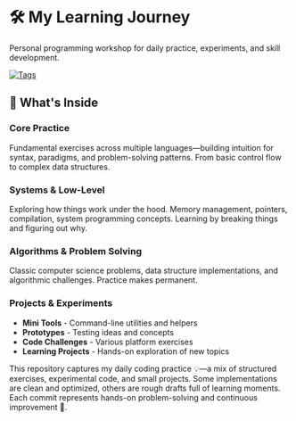 # 🛠️ My Learning Journey
Personal programming workshop for daily practice, experiments, and skill development.

[![Tags](https://skillicons.dev/icons?i=c,cpp,python,java,zig,rust,git&theme=dark)](https://skillicons.dev)

## 📁 What's Inside

### Core Practice
Fundamental exercises across multiple languages—building intuition for syntax, paradigms, and problem-solving patterns. From basic control flow to complex data structures.

### Systems & Low-Level
Exploring how things work under the hood. Memory management, pointers, compilation, system programming concepts. Learning by breaking things and figuring out why.

### Algorithms & Problem Solving
Classic computer science problems, data structure implementations, and algorithmic challenges. Practice makes permanent.

### Projects & Experiments
- **Mini Tools** - Command-line utilities and helpers
- **Prototypes** - Testing ideas and concepts
- **Code Challenges** - Various platform exercises
- **Learning Projects** - Hands-on exploration of new topics

This repository captures my daily coding practice 💡—a mix of structured exercises, experimental code, and small projects. Some implementations are clean and optimized, others are rough drafts full of learning moments. Each commit represents hands-on problem-solving and continuous improvement 🚀.
